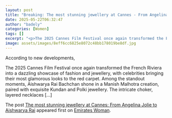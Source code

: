 ```yaml
---
layout: post
title: "Breaking: The most stunning jewellery at Cannes - From Angelina Jolie to Aishwarya Rai"
date: 2025-05-22T06:32:47
author: "badely"
categories: [Women]
tags: []
excerpt: "<p>The 2025 Cannes Film Festival once again transformed the French Riviera into a dazzling showcase of fashion and jewellery, with celebrities bringin"
image: assets/images/8eff6cc6825e8072c48bb178019be8df.jpg
---
```


According to new developments, <p>The 2025 Cannes Film Festival once again transformed the French Riviera into a dazzling showcase of fashion and jewellery, with celebrities bringing their most glamorous looks to the red carpet. Among the standout moments, Aishwarya Rai Bachchan shone in a Manish Malhotra creation, paired with exquisite Kundan and Polki jewellery. The intricate choker, layered necklaces [&#8230;]</p>
<p>The post <a href="https://emirateswoman.com/stunning-jewellery-at-cannes-angelina-jolie-aishwarya-rai/" rel="nofollow">The most stunning jewellery at Cannes: From Angelina Jolie to Aishwarya Rai</a> appeared first on <a href="https://emirateswoman.com" rel="nofollow">Emirates Woman</a>.</p>

